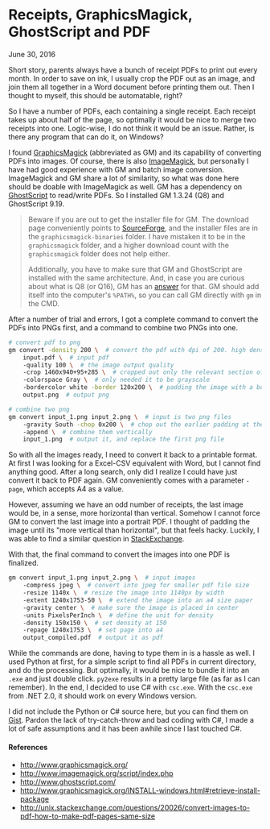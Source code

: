 Receipts, GraphicsMagick, GhostScript and PDF
===

June 30, 2016

Short story, parents always have a bunch of receipt PDFs to print out every month. In order to save on ink, I usually crop the PDF out as an image, and join them all together in a Word document before printing them out. Then I thought to myself, this should be automatable, right?

So I have a number of PDFs, each containing a single receipt. Each receipt takes up about half of the page, so optimally it would be nice to merge two receipts into one. Logic-wise, I do not think it would be an issue. Rather, is there any program that can do it, on Windows?

I found [GraphicsMagick](http://www.graphicsmagick.org/) (abbreviated as GM) and its capability of converting PDFs into images. Of course, there is also [ImageMagick](http://www.imagemagick.org/script/index.php), but personally I have had good experience with GM and batch image conversion. ImageMagick and GM share a lot of similarity, so what was done here should be doable with ImageMagick as well. GM has a dependency on [GhostScript](http://www.ghostscript.com/) to read/write PDFs. So I installed GM 1.3.24 (Q8) and GhostScript 9.19.

> Beware if you are out to get the installer file for GM. The download page conveniently points to [SourceForge](https://sourceforge.net/projects/graphicsmagick/files/), and the installer files are in the `graphicsmagick-binaries` folder. I have mistaken it to be in the `graphicsmagick` folder, and a higher download count with the `graphicsmagick` folder does not help either.
> 
> Additionally, you have to make sure that GM and GhostScript are installed with the same architecture. And, in case you are curious about what is Q8 (or Q16), GM has an [answer](http://www.graphicsmagick.org/INSTALL-windows.html#retrieve-install-package) for that. GM should add itself into the computer's `%PATH%`, so you can call GM directly with `gm` in the CMD.

After a number of trial and errors, I got a complete command to convert the PDFs into PNGs first, and a command to combine two PNGs into one.

```sh
# convert pdf to png
gm convert -density 200 \  # convert the pdf with dpi of 200. high density == high quality
    input.pdf \  # input pdf
    -quality 100 \  # the image output quality
    -crop 1460x940+95+285 \  # cropped out only the relevant section of receipt
    -colorspace Gray \  # only needed it to be grayscale
    -bordercolor white -border 120x200 \  # padding the image with a border
    output.png  # output png

# combine two png
gm convert input_1.png input_2.png \  # input is two png files
    -gravity South -chop 0x200 \  # chop out the earlier padding at the bottom
    -append \  # combine them vertically
    input_1.png  # output it, and replace the first png file
```

So with all the images ready, I need to convert it back to a printable format. At first I was looking for a Excel-CSV equivalent with Word, but I cannot find anything good. After a long search, only did I realize I could have just convert it back to PDF again. GM conveniently comes with a parameter `-page`, which accepts A4 as a value.

However, assuming we have an odd number of receipts, the last image would be, in a sense, more horizontal than vertical. Somehow I cannot force GM to convert the last image into a portrait PDF. I thought of padding the image until its "more vertical than horizontal", but that feels hacky. Luckily, I was able to find a similar question in [StackExchange](http://unix.stackexchange.com/questions/20026/convert-images-to-pdf-how-to-make-pdf-pages-same-size).

With that, the final command to convert the images into one PDF is finalized.

```sh
gm convert input_1.png input_2.png \  # input images
    -compress jpeg \  # convert into jpeg for smaller pdf file size
    -resize 1140x \  # resize the image into 1140px by width
    -extent 1240x1753-50 \  # extend the image into an a4 size paper
    -gravity center \  # make sure the image is placed in center
    -units PixelsPerInch \  # define the unit for density
    -density 150x150 \  # set density at 150
    -repage 1240x1753 \  # set page into a4
    output_compiled.pdf  # output it as pdf
```

While the commands are done, having to type them in is a hassle as well. I used Python at first, for a simple script to find all PDFs in current directory, and do the processing. But optimally, it would be nice to bundle it into an `.exe` and just double click. `py2exe` results in a pretty large file (as far as I can remember). In the end, I decided to use C# with `csc.exe`. With the `csc.exe` from .NET 2.0, it should work on every Windows version.

I did not include the Python or C# source here, but you can find them on [Gist](https://gist.github.com/altbdoor/008fbaeb8932169b6530d2fd6c4197b0). Pardon the lack of try-catch-throw and bad coding with C#, I made a lot of safe assumptions and it has been awhile since I last touched C#.


#### References

- http://www.graphicsmagick.org/
- http://www.imagemagick.org/script/index.php
- http://www.ghostscript.com/
- http://www.graphicsmagick.org/INSTALL-windows.html#retrieve-install-package
- http://unix.stackexchange.com/questions/20026/convert-images-to-pdf-how-to-make-pdf-pages-same-size
